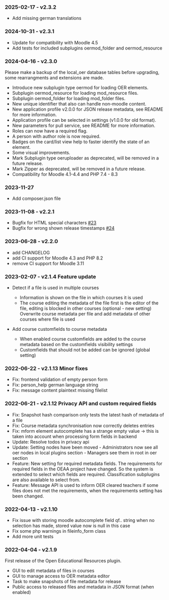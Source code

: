 ### 2025-02-17 - v2.3.2
* Add missing german translations

### 2024-10-31 - v2.3.1
* Update for compatibility with Moodle 4.5
* Add tests for included subplugins oermod_folder and oermod_resource


### 2024-04-16 - v2.3.0
Please make a backup of the local_oer database tables before upgrading, some rearrangments and extensions are made.

- Introduce new subplugin type oermod for loading OER elements.
- Subplugin oermod_resource for loading mod_resource files.
- Subplugin oermod_folder for loading mod_folder files.
- New unique identifier that also can handle non-moodle content.
- New application profile v2.0.0 for JSON release metadata, see README for more information.
- Application profile can be selected in settings (v1.0.0 for old format).
- New parameters for pull service, see README for more information.
- Roles can now have a required flag.
- A person with author role is now required.
- Badges on the card/list view help to faster identify the state of an element.
- Some visual improvements.
- Mark Subplugin type oeruploader as deprecated, will be removed in a future release.
- Mark Zipper as deprecated, will be removed in a future release.
- Compatibility for Moodle 4.1-4.4 and PHP 7.4 - 8.3



### 2023-11-27
* Add composer.json file

### 2023-11-08 - v2.2.1
* Bugfix for HTML special characters [#23](https://github.com/llttugraz/moodle-local_oer/issues/23)
* Bugfix for wrong shown release timestamps [#24](https://github.com/llttugraz/moodle-local_oer/tree/24-bug-wrongmissing-timestamp-on-filecard-for-release-date)

### 2023-06-28 - v2.2.0
* add CHANGELOG
* add CI support for Moodle 4.3 and PHP 8.2
* remove CI support for Moodle 3.11

### 2023-02-07 - v2.1.4 Feature update

- Detect if a file is used in multiple courses

    - Information is shown on the file in which courses it is used
    - The course editing the metadata of the file first is the editor of the file, editing is blocked in other courses
    (optional - new setting) Overwrite course metadata per file and add metadata of other courses where file is used

- Add course customfields to course metadata

    - When enabled course customfields are added to the course metadata based on the customfields visibility settings
    - Customfields that should not be added can be ignored (global setting)


### 2022-06-22 - v2.1.13 Minor fixes

- Fix: frontend validation of empty person form
- Fix: person_help german language string
- Fix: message content plaintext missing filelist



### 2022-06-21 - v2.1.12 Privacy API and custom required fields

- Fix: Snapshot hash comparison only tests the latest hash of metadata of a file
- Fix: Course metadata synchronisation now correctly deletes entries
- Fix: mform element autocomplete has a strange empty value -> this is
    taken into account when processing form fields in backend
- Update: Resolve todos in privacy api
- Update: Setting nodes have been moved
        - Administrators now see all oer nodes in local plugins section
        - Managers see them in root in oer section
- Feature: New setting for required metadata fields. The requirements for required fields in the OEAA project have changed. So the system is extended to select which fields are required. Classification subplugins are also available to select from.
- Feature: Message API is used to inform OER cleared teachers if some files does not met the requirements, when the requirements setting has been changed.


### 2022-04-13 - v2.1.10

- Fix issue with storing moodle autocomplete field qf.. string when no selection has made, stored value now is null in this case
- Fix some php warnings in fileinfo_form class
- Add more unit tests


### 2022-04-04 - v2.1.9

First release of the Open Educational Resources plugin.

- GUI to edit metadata of files in courses
- GUI to manage access to OER metadata editor
- Task to make snapshots of file metadata for release
- Public access to released files and metadata in JSON format (when enabled)


